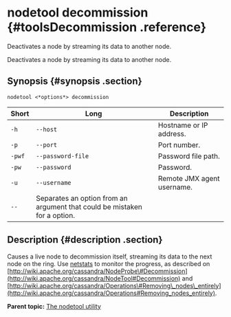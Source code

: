 # nodetool decommission {#toolsDecommission .reference}

Deactivates a node by streaming its data to another node.

Deactivates a node by streaming its data to another node.

## Synopsis {#synopsis .section}

```language-bash
nodetool <*options*> decommission
```

|Short|Long|Description|
|-----|----|-----------|
|`-h`|`--host`|Hostname or IP address.|
|`-p`|`--port`|Port number.|
|`-pwf`|`--password-file`|Password file path.|
|`-pw`|`--password`|Password.|
|`-u`|`--username`|Remote JMX agent username.|
|`--`|Separates an option from an argument that could be mistaken for a option.|

## Description {#description .section}

Causes a live node to decommission itself, streaming its data to the next node on the ring. Use [netstats](toolsNetstats.md) to monitor the progress, as described on [http://wiki.apache.org/cassandra/NodeProbe\#Decommission](http://wiki.apache.org/cassandra/NodeTool#Decommission) and [http://wiki.apache.org/cassandra/Operations\#Removing\_nodes\_entirely](http://wiki.apache.org/cassandra/Operations#Removing_nodes_entirely).

**Parent topic:** [The nodetool utility](../../cassandra/tools/toolsNodetool.md)

